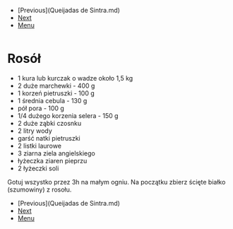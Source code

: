 <!-- Navigation Menu Start -->

- [Previous](Queijadas de Sintra.md)
- [Next](Sernik.md)
- [Menu](README.md)

<div style="margin-bottom: 50px"></div>

<!-- /Navigation Menu Start -->


# Rosół

- 1 kura lub kurczak o wadze około 1,5 kg
- 2 duże marchewki - 400 g
- 1 korzeń pietruszki - 100 g
- 1 średnia cebula - 130 g
- pół pora - 100 g
- 1/4 dużego korzenia selera - 150 g
- 2 duże ząbki czosnku
- 2 litry wody
- garść natki pietruszki
- 2 listki laurowe
- 3 ziarna ziela angielskiego
- łyżeczka ziaren pieprzu
- 2 łyżeczki soli

Gotuj wszystko przez 3h na małym ogniu. Na początku zbierz ścięte białko (szumowiny) z rosołu.


<!-- Navigation Menu End -->

- [Previous](Queijadas de Sintra.md)
- [Next](Sernik.md)
- [Menu](README.md)

<div style="margin-bottom: 50px"></div>

<!-- /Navigation Menu End -->